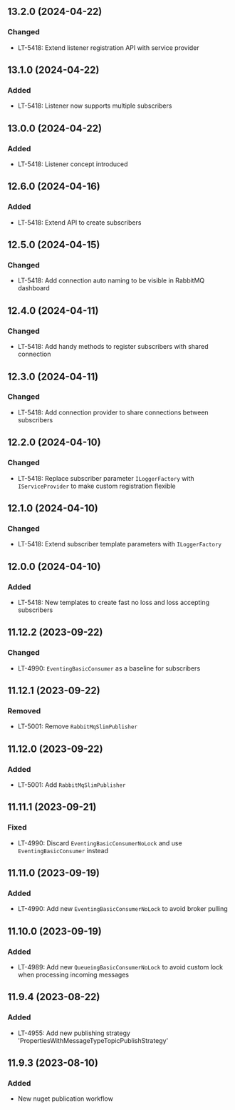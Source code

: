## 13.2.0 (2024-04-22)

### Changed
- LT-5418: Extend listener registration API with service provider

## 13.1.0 (2024-04-22)

### Added
- LT-5418: Listener now supports multiple subscribers

## 13.0.0 (2024-04-22)

### Added
- LT-5418: Listener concept introduced

## 12.6.0 (2024-04-16)

### Added
- LT-5418: Extend API to create subscribers

## 12.5.0 (2024-04-15)

### Changed
- LT-5418: Add connection auto naming to be visible in RabbitMQ dashboard

## 12.4.0 (2024-04-11)

### Changed
- LT-5418: Add handy methods to register subscribers with shared connection

## 12.3.0 (2024-04-11)

### Changed
- LT-5418: Add connection provider to share connections between subscribers

## 12.2.0 (2024-04-10)

### Changed
- LT-5418: Replace subscriber parameter `ILoggerFactory` with `IServiceProvider` to make custom registration flexible

## 12.1.0 (2024-04-10)

### Changed
- LT-5418: Extend subscriber template parameters with `ILoggerFactory` 

## 12.0.0 (2024-04-10)

### Added
- LT-5418: New templates to create fast no loss and loss accepting subscribers 

## 11.12.2 (2023-09-22)

### Changed
- LT-4990: `EventingBasicConsumer` as a baseline for subscribers

## 11.12.1 (2023-09-22)

### Removed
- LT-5001: Remove `RabbitMqSlimPublisher`

## 11.12.0 (2023-09-22)

### Added
- LT-5001: Add `RabbitMqSlimPublisher`

## 11.11.1 (2023-09-21)

### Fixed
- LT-4990: Discard `EventingBasicConsumerNoLock` and use `EventingBasicConsumer` instead

## 11.11.0 (2023-09-19)

### Added
- LT-4990: Add new `EventingBasicConsumerNoLock` to avoid broker pulling

## 11.10.0 (2023-09-19)

### Added
- LT-4989: Add new `QueueingBasicConsumerNoLock` to avoid custom lock when processing incoming messages

## 11.9.4 (2023-08-22)

### Added
- LT-4955: Add new publishing strategy 'PropertiesWithMessageTypeTopicPublishStrategy'

## 11.9.3 (2023-08-10)

### Added
- New nuget publication workflow
